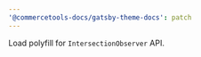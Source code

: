 ```yaml
---
'@commercetools-docs/gatsby-theme-docs': patch
---
```


Load polyfill for `IntersectionObserver` API.
